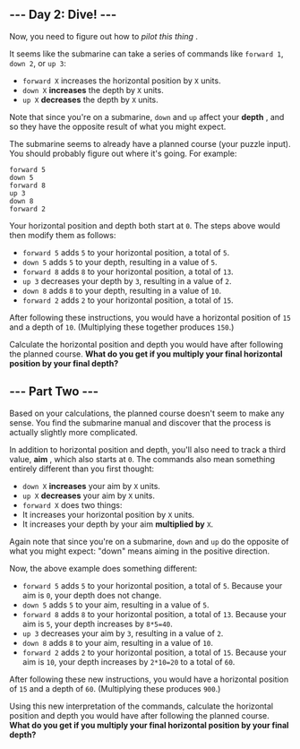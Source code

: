 ## --- Day 2: Dive! ---
Now, you need to figure out how to  *pilot this thing* .

It seems like the submarine can take a series of commands like `forward 1`, `down 2`, or `up 3`:


- `forward X` increases the horizontal position by `X` units.
- `down X` **increases**  the depth by `X` units.
- `up X` **decreases**  the depth by `X` units.

Note that since you're on a submarine, `down` and `up` affect your  **depth** , and so they have the opposite result of what you might expect.

The submarine seems to already have a planned course (your puzzle input). You should probably figure out where it's going. For example:

```
forward 5
down 5
forward 8
up 3
down 8
forward 2
```
Your horizontal position and depth both start at `0`. The steps above would then modify them as follows:


- `forward 5` adds `5` to your horizontal position, a total of `5`.
- `down 5` adds `5` to your depth, resulting in a value of `5`.
- `forward 8` adds `8` to your horizontal position, a total of `13`.
- `up 3` decreases your depth by `3`, resulting in a value of `2`.
- `down 8` adds `8` to your depth, resulting in a value of `10`.
- `forward 2` adds `2` to your horizontal position, a total of `15`.

After following these instructions, you would have a horizontal position of `15` and a depth of `10`. (Multiplying these together produces `150`.)

Calculate the horizontal position and depth you would have after following the planned course.  **What do you get if you multiply your final horizontal position by your final depth?** 

## --- Part Two ---
Based on your calculations, the planned course doesn't seem to make any sense. You find the submarine manual and discover that the process is actually slightly more complicated.

In addition to horizontal position and depth, you'll also need to track a third value,  **aim** , which also starts at `0`. The commands also mean something entirely different than you first thought:


- `down X` **increases**  your aim by `X` units.
- `up X` **decreases**  your aim by `X` units.
- `forward X` does two things:
- It increases your horizontal position by `X` units.
- It increases your depth by your aim  **multiplied by** `X`.



Again note that since you're on a submarine, `down` and `up` do the opposite of what you might expect: "down" means aiming in the positive direction.

Now, the above example does something different:


- `forward 5` adds `5` to your horizontal position, a total of `5`. Because your aim is `0`, your depth does not change.
- `down 5` adds `5` to your aim, resulting in a value of `5`.
- `forward 8` adds `8` to your horizontal position, a total of `13`. Because your aim is `5`, your depth increases by `8*5=40`.
- `up 3` decreases your aim by `3`, resulting in a value of `2`.
- `down 8` adds `8` to your aim, resulting in a value of `10`.
- `forward 2` adds `2` to your horizontal position, a total of `15`.  Because your aim is `10`, your depth increases by `2*10=20` to a total of `60`.

After following these new instructions, you would have a horizontal position of `15` and a depth of `60`. (Multiplying these produces `900`.)

Using this new interpretation of the commands, calculate the horizontal position and depth you would have after following the planned course.  **What do you get if you multiply your final horizontal position by your final depth?** 

